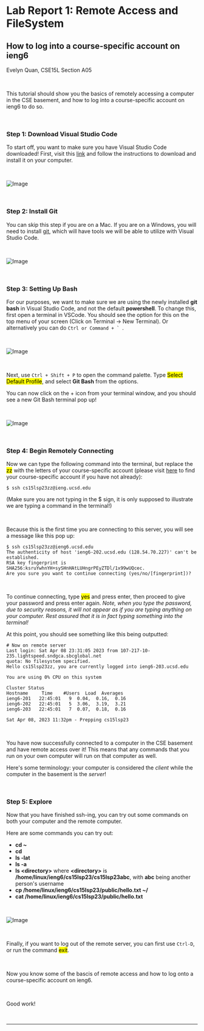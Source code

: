
# Lab Report 1: Remote Access and FileSystem
## __How to log into a course-specific account on ieng6__
Evelyn Quan, CSE15L Section A05

<br/>

This tutorial should show you the basics of remotely accessing a computer in the CSE basement, and how to log into a course-specific account on ieng6 to do so.

<br/>

### Step 1: Download Visual Studio Code

To start off, you want to make sure you have Visual Studio Code downloaded! First, visit this [link](https://code.visualstudio.com/) and follow the instructions to download and install it on your computer.

<br/>

![Image](https://drive.google.com/uc?id=1Aj_flHfVfU3aDp7WzqGQMShf1i9aHkir)

<br/>

### Step 2: Install Git

You can skip this step if you are on a Mac. If you are on a Windows, you will need to install [git](https://gitforwindows.org/), which will have tools we will be able to utilize with Visual Studio Code.

<br/>

![Image](https://drive.google.com/uc?id=1IXA83iBAqLhzwm1S29kxYrIzOhTs8R6S)

<br/>

### Step 3: Setting Up Bash

For our purposes, we want to make sure we are using the newly installed **git bash** in Visual Studio Code, and not the default **powershell**. To change this, first open a terminal in VSCode. You should see the option for this on the top menu of your screen (Click on Terminal → New Terminal). Or alternatively you can do ``Ctrl or Command + ` ``.

<br/>

![Image](https://drive.google.com/uc?id=1nIHqSM2I0cg7RaM7BUR05KoqO5elErSV)

<br/>

Next, use `Ctrl + Shift + P` to open the command palette. Type <mark>Select Default Profile</mark>, and select **Git Bash** from the options.

You can now click on the + icon from your terminal window, and you should see a new Git Bash terminal pop up!

<br/>

![Image](https://drive.google.com/uc?id=1rItyYEn1c42PMInBeKvTs4Y5JQPXFyqO)

<br/>

### Step 4: Begin Remotely Connecting

Now we can type the following command into the terminal, but replace the <mark>zz</mark> with the letters of your course-specific account (please visit [here](https://sdacs.ucsd.edu/~icc/index.php) to find your course-specific account if you have not already):

```
$ ssh cs15lsp23zz@ieng.ucsd.edu
```

(Make sure you are not typing in the $ sign, it is only supposed to illustrate we are typing a command in the terminal!)

<br/>

Because this is the first time you are connecting to this server, you will see a message like this pop up:

```
$ ssh cs15lsp23zz@ieng6.ucsd.edu
The authenticity of host 'ieng6-202.ucsd.edu (128.54.70.227)' can't be established.
RSA key fingerprint is SHA256:ksruYwhnYH+sySHnHAtLUHngrPEyZTDl/1x99wUQcec.
Are you sure you want to continue connecting (yes/no/[fingerprint])? 
```
<br/>

To continue connecting, type <mark>yes</mark> and press enter, then proceed to give your password and press enter again. *Note, when you type the password, due to security reasons, it will not appear as if you are typing anything on your computer. Rest assured that it is in fact typing something into the terminal!*

At this point, you should see something like this being outputted:

```
# Now on remote server
Last login: Sat Apr 08 23:31:05 2023 from 107-217-10-235.lightspeed.sndgca.sbcglobal.net
quota: No filesystem specified.
Hello cs15lsp23zz, you are currently logged into ieng6-203.ucsd.edu

You are using 0% CPU on this system

Cluster Status 
Hostname     Time    #Users  Load  Averages  
ieng6-201   22:45:01   9  0.04,  0.16,  0.16
ieng6-202   22:45:01   5  3.06,  3.19,  3.21
ieng6-203   22:45:01   7  0.07,  0.18,  0.16

Sat Apr 08, 2023 11:32pm - Prepping cs15lsp23
```
<br/>

You have now successfully connected to a computer in the CSE basement and have remote access over it! This means that any commands that you run on your own computer will run on that computer as well.


Here's some terminology: your computer is considered the *client* while the computer in the basement is the *server*!

<br/>

### Step 5: Explore

Now that you have finished ssh-ing, you can try out some commands on both your computer and the remote computer.

Here are some commands you can try out:


- **cd ~**
- **cd**
- **ls -lat**
- **ls -a**
- **ls \<directory>** where **\<directory>** is **/home/linux/ieng6/cs15lsp23/cs15lsp23abc**, with **abc** being another person's username
- **cp /home/linux/ieng6/cs15lsp23/public/hello.txt ~/**
- **cat /home/linux/ieng6/cs15lsp23/public/hello.txt**
 
 <br/>
 
 ![Image](https://drive.google.com/uc?id=1ovrK5DU1H7gpSg6f3eLgVzCtvANuzjiD)
 
 <br/>
 
Finally, if you want to log out of the remote server, you can first use `Ctrl-D`, or run the command <mark>exit</mark>.

<br/>

Now you know some of the bascis of remote access and how to log onto a course-specific account on ieng6.

<br/>

Good work!

<br/>

---
